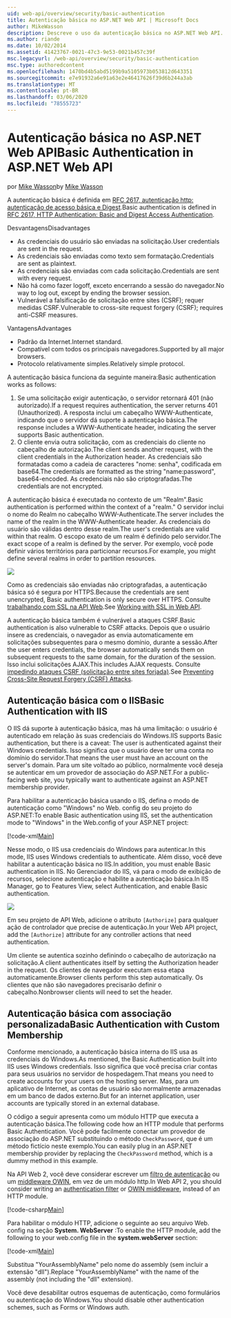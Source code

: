 ```yaml
---
uid: web-api/overview/security/basic-authentication
title: Autenticação básica no ASP.NET Web API | Microsoft Docs
author: MikeWasson
description: Descreve o uso da autenticação básica no ASP.NET Web API.
ms.author: riande
ms.date: 10/02/2014
ms.assetid: 41423767-0021-47c3-9e53-0021b457c39f
msc.legacyurl: /web-api/overview/security/basic-authentication
msc.type: authoredcontent
ms.openlocfilehash: 1470bd4b5abd5199b9a5105973b053812d643351
ms.sourcegitcommit: e7e91932a6e91a63e2e46417626f39d6b244a3ab
ms.translationtype: MT
ms.contentlocale: pt-BR
ms.lasthandoff: 03/06/2020
ms.locfileid: "78555723"
---
```

# <a name="basic-authentication-in-aspnet-web-api"></a><span data-ttu-id="ad6a8-103">Autenticação básica no ASP.NET Web API</span><span class="sxs-lookup"><span data-stu-id="ad6a8-103">Basic Authentication in ASP.NET Web API</span></span>

<span data-ttu-id="ad6a8-104">por [Mike Wasson](https://github.com/MikeWasson)</span><span class="sxs-lookup"><span data-stu-id="ad6a8-104">by [Mike Wasson](https://github.com/MikeWasson)</span></span>

<span data-ttu-id="ad6a8-105">A autenticação básica é definida em [RFC 2617, autenticação http: autenticação de acesso básica e Digest](http://www.ietf.org/rfc/rfc2617.txt).</span><span class="sxs-lookup"><span data-stu-id="ad6a8-105">Basic authentication is defined in [RFC 2617, HTTP Authentication: Basic and Digest Access Authentication](http://www.ietf.org/rfc/rfc2617.txt).</span></span>

<span data-ttu-id="ad6a8-106">Desvantagens</span><span class="sxs-lookup"><span data-stu-id="ad6a8-106">Disadvantages</span></span>

- <span data-ttu-id="ad6a8-107">As credenciais do usuário são enviadas na solicitação.</span><span class="sxs-lookup"><span data-stu-id="ad6a8-107">User credentials are sent in the request.</span></span>
- <span data-ttu-id="ad6a8-108">As credenciais são enviadas como texto sem formatação.</span><span class="sxs-lookup"><span data-stu-id="ad6a8-108">Credentials are sent as plaintext.</span></span>
- <span data-ttu-id="ad6a8-109">As credenciais são enviadas com cada solicitação.</span><span class="sxs-lookup"><span data-stu-id="ad6a8-109">Credentials are sent with every request.</span></span>
- <span data-ttu-id="ad6a8-110">Não há como fazer logoff, exceto encerrando a sessão do navegador.</span><span class="sxs-lookup"><span data-stu-id="ad6a8-110">No way to log out, except by ending the browser session.</span></span>
- <span data-ttu-id="ad6a8-111">Vulnerável a falsificação de solicitação entre sites (CSRF); requer medidas CSRF.</span><span class="sxs-lookup"><span data-stu-id="ad6a8-111">Vulnerable to cross-site request forgery (CSRF); requires anti-CSRF measures.</span></span>

<span data-ttu-id="ad6a8-112">Vantagens</span><span class="sxs-lookup"><span data-stu-id="ad6a8-112">Advantages</span></span>

- <span data-ttu-id="ad6a8-113">Padrão da Internet.</span><span class="sxs-lookup"><span data-stu-id="ad6a8-113">Internet standard.</span></span>
- <span data-ttu-id="ad6a8-114">Compatível com todos os principais navegadores.</span><span class="sxs-lookup"><span data-stu-id="ad6a8-114">Supported by all major browsers.</span></span>
- <span data-ttu-id="ad6a8-115">Protocolo relativamente simples.</span><span class="sxs-lookup"><span data-stu-id="ad6a8-115">Relatively simple protocol.</span></span>

<span data-ttu-id="ad6a8-116">A autenticação básica funciona da seguinte maneira:</span><span class="sxs-lookup"><span data-stu-id="ad6a8-116">Basic authentication works as follows:</span></span>

1. <span data-ttu-id="ad6a8-117">Se uma solicitação exigir autenticação, o servidor retornará 401 (não autorizado).</span><span class="sxs-lookup"><span data-stu-id="ad6a8-117">If a request requires authentication, the server returns 401 (Unauthorized).</span></span> <span data-ttu-id="ad6a8-118">A resposta inclui um cabeçalho WWW-Authenticate, indicando que o servidor dá suporte à autenticação básica.</span><span class="sxs-lookup"><span data-stu-id="ad6a8-118">The response includes a WWW-Authenticate header, indicating the server supports Basic authentication.</span></span>
2. <span data-ttu-id="ad6a8-119">O cliente envia outra solicitação, com as credenciais do cliente no cabeçalho de autorização.</span><span class="sxs-lookup"><span data-stu-id="ad6a8-119">The client sends another request, with the client credentials in the Authorization header.</span></span> <span data-ttu-id="ad6a8-120">As credenciais são formatadas como a cadeia de caracteres "nome: senha", codificada em base64.</span><span class="sxs-lookup"><span data-stu-id="ad6a8-120">The credentials are formatted as the string "name:password", base64-encoded.</span></span> <span data-ttu-id="ad6a8-121">As credenciais não são criptografadas.</span><span class="sxs-lookup"><span data-stu-id="ad6a8-121">The credentials are not encrypted.</span></span>

<span data-ttu-id="ad6a8-122">A autenticação básica é executada no contexto de um "Realm".</span><span class="sxs-lookup"><span data-stu-id="ad6a8-122">Basic authentication is performed within the context of a "realm."</span></span> <span data-ttu-id="ad6a8-123">O servidor inclui o nome do Realm no cabeçalho WWW-Authenticate.</span><span class="sxs-lookup"><span data-stu-id="ad6a8-123">The server includes the name of the realm in the WWW-Authenticate header.</span></span> <span data-ttu-id="ad6a8-124">As credenciais do usuário são válidas dentro desse realm.</span><span class="sxs-lookup"><span data-stu-id="ad6a8-124">The user's credentials are valid within that realm.</span></span> <span data-ttu-id="ad6a8-125">O escopo exato de um realm é definido pelo servidor.</span><span class="sxs-lookup"><span data-stu-id="ad6a8-125">The exact scope of a realm is defined by the server.</span></span> <span data-ttu-id="ad6a8-126">Por exemplo, você pode definir vários territórios para particionar recursos.</span><span class="sxs-lookup"><span data-stu-id="ad6a8-126">For example, you might define several realms in order to partition resources.</span></span>

![](basic-authentication/_static/image1.png)

<span data-ttu-id="ad6a8-127">Como as credenciais são enviadas não criptografadas, a autenticação básica só é segura por HTTPS.</span><span class="sxs-lookup"><span data-stu-id="ad6a8-127">Because the credentials are sent unencrypted, Basic authentication is only secure over HTTPS.</span></span> <span data-ttu-id="ad6a8-128">Consulte [trabalhando com SSL na API Web](working-with-ssl-in-web-api.md).</span><span class="sxs-lookup"><span data-stu-id="ad6a8-128">See [Working with SSL in Web API](working-with-ssl-in-web-api.md).</span></span>

<span data-ttu-id="ad6a8-129">A autenticação básica também é vulnerável a ataques CSRF.</span><span class="sxs-lookup"><span data-stu-id="ad6a8-129">Basic authentication is also vulnerable to CSRF attacks.</span></span> <span data-ttu-id="ad6a8-130">Depois que o usuário insere as credenciais, o navegador as envia automaticamente em solicitações subsequentes para o mesmo domínio, durante a sessão.</span><span class="sxs-lookup"><span data-stu-id="ad6a8-130">After the user enters credentials, the browser automatically sends them on subsequent requests to the same domain, for the duration of the session.</span></span> <span data-ttu-id="ad6a8-131">Isso inclui solicitações AJAX.</span><span class="sxs-lookup"><span data-stu-id="ad6a8-131">This includes AJAX requests.</span></span> <span data-ttu-id="ad6a8-132">Consulte [impedindo ataques CSRF (solicitação entre sites forjada)](preventing-cross-site-request-forgery-csrf-attacks.md).</span><span class="sxs-lookup"><span data-stu-id="ad6a8-132">See [Preventing Cross-Site Request Forgery (CSRF) Attacks](preventing-cross-site-request-forgery-csrf-attacks.md).</span></span>

## <a name="basic-authentication-with-iis"></a><span data-ttu-id="ad6a8-133">Autenticação básica com o IIS</span><span class="sxs-lookup"><span data-stu-id="ad6a8-133">Basic Authentication with IIS</span></span>

<span data-ttu-id="ad6a8-134">O IIS dá suporte à autenticação básica, mas há uma limitação: o usuário é autenticado em relação às suas credenciais do Windows.</span><span class="sxs-lookup"><span data-stu-id="ad6a8-134">IIS supports Basic authentication, but there is a caveat: The user is authenticated against their Windows credentials.</span></span> <span data-ttu-id="ad6a8-135">Isso significa que o usuário deve ter uma conta no domínio do servidor.</span><span class="sxs-lookup"><span data-stu-id="ad6a8-135">That means the user must have an account on the server's domain.</span></span> <span data-ttu-id="ad6a8-136">Para um site voltado ao público, normalmente você deseja se autenticar em um provedor de associação do ASP.NET.</span><span class="sxs-lookup"><span data-stu-id="ad6a8-136">For a public-facing web site, you typically want to authenticate against an ASP.NET membership provider.</span></span>

<span data-ttu-id="ad6a8-137">Para habilitar a autenticação básica usando o IIS, defina o modo de autenticação como "Windows" no Web. config do seu projeto do ASP.NET:</span><span class="sxs-lookup"><span data-stu-id="ad6a8-137">To enable Basic authentication using IIS, set the authentication mode to "Windows" in the Web.config of your ASP.NET project:</span></span>

[!code-xml[Main](basic-authentication/samples/sample1.xml)]

<span data-ttu-id="ad6a8-138">Nesse modo, o IIS usa credenciais do Windows para autenticar.</span><span class="sxs-lookup"><span data-stu-id="ad6a8-138">In this mode, IIS uses Windows credentials to authenticate.</span></span> <span data-ttu-id="ad6a8-139">Além disso, você deve habilitar a autenticação básica no IIS.</span><span class="sxs-lookup"><span data-stu-id="ad6a8-139">In addition, you must enable Basic authentication in IIS.</span></span> <span data-ttu-id="ad6a8-140">No Gerenciador do IIS, vá para o modo de exibição de recursos, selecione autenticação e habilite a autenticação básica.</span><span class="sxs-lookup"><span data-stu-id="ad6a8-140">In IIS Manager, go to Features View, select Authentication, and enable Basic authentication.</span></span>

![](basic-authentication/_static/image2.png)

<span data-ttu-id="ad6a8-141">Em seu projeto de API Web, adicione o atributo `[Authorize]` para qualquer ação de controlador que precise de autenticação.</span><span class="sxs-lookup"><span data-stu-id="ad6a8-141">In your Web API project, add the `[Authorize]` attribute for any controller actions that need authentication.</span></span>

<span data-ttu-id="ad6a8-142">Um cliente se autentica sozinho definindo o cabeçalho de autorização na solicitação.</span><span class="sxs-lookup"><span data-stu-id="ad6a8-142">A client authenticates itself by setting the Authorization header in the request.</span></span> <span data-ttu-id="ad6a8-143">Os clientes de navegador executam essa etapa automaticamente.</span><span class="sxs-lookup"><span data-stu-id="ad6a8-143">Browser clients perform this step automatically.</span></span> <span data-ttu-id="ad6a8-144">Os clientes que não são navegadores precisarão definir o cabeçalho.</span><span class="sxs-lookup"><span data-stu-id="ad6a8-144">Nonbrowser clients will need to set the header.</span></span>

## <a name="basic-authentication-with-custom-membership"></a><span data-ttu-id="ad6a8-145">Autenticação básica com associação personalizada</span><span class="sxs-lookup"><span data-stu-id="ad6a8-145">Basic Authentication with Custom Membership</span></span>

<span data-ttu-id="ad6a8-146">Conforme mencionado, a autenticação básica interna do IIS usa as credenciais do Windows.</span><span class="sxs-lookup"><span data-stu-id="ad6a8-146">As mentioned, the Basic Authentication built into IIS uses Windows credentials.</span></span> <span data-ttu-id="ad6a8-147">Isso significa que você precisa criar contas para seus usuários no servidor de hospedagem.</span><span class="sxs-lookup"><span data-stu-id="ad6a8-147">That means you need to create accounts for your users on the hosting server.</span></span> <span data-ttu-id="ad6a8-148">Mas, para um aplicativo de Internet, as contas de usuário são normalmente armazenadas em um banco de dados externo.</span><span class="sxs-lookup"><span data-stu-id="ad6a8-148">But for an internet application, user accounts are typically stored in an external database.</span></span>

<span data-ttu-id="ad6a8-149">O código a seguir apresenta como um módulo HTTP que executa a autenticação básica.</span><span class="sxs-lookup"><span data-stu-id="ad6a8-149">The following code how an HTTP module that performs Basic Authentication.</span></span> <span data-ttu-id="ad6a8-150">Você pode facilmente conectar um provedor de associação do ASP.NET substituindo o método `CheckPassword`, que é um método fictício neste exemplo.</span><span class="sxs-lookup"><span data-stu-id="ad6a8-150">You can easily plug in an ASP.NET membership provider by replacing the `CheckPassword` method, which is a dummy method in this example.</span></span>

<span data-ttu-id="ad6a8-151">Na API Web 2, você deve considerar escrever um [filtro de autenticação](authentication-filters.md) ou um [middleware OWIN](../../../aspnet/overview/owin-and-katana/index.md), em vez de um módulo http.</span><span class="sxs-lookup"><span data-stu-id="ad6a8-151">In Web API 2, you should consider writing an [authentication filter](authentication-filters.md) or [OWIN middleware](../../../aspnet/overview/owin-and-katana/index.md), instead of an HTTP module.</span></span>

[!code-csharp[Main](basic-authentication/samples/sample2.cs)]

<span data-ttu-id="ad6a8-152">Para habilitar o módulo HTTP, adicione o seguinte ao seu arquivo Web. config na seção **System. WebServer** :</span><span class="sxs-lookup"><span data-stu-id="ad6a8-152">To enable the HTTP module, add the following to your web.config file in the **system.webServer** section:</span></span>

[!code-xml[Main](basic-authentication/samples/sample3.xml?highlight=4)]

<span data-ttu-id="ad6a8-153">Substitua "YourAssemblyName" pelo nome do assembly (sem incluir a extensão "dll").</span><span class="sxs-lookup"><span data-stu-id="ad6a8-153">Replace "YourAssemblyName" with the name of the assembly (not including the "dll" extension).</span></span>

<span data-ttu-id="ad6a8-154">Você deve desabilitar outros esquemas de autenticação, como formulários ou autenticação do Windows.</span><span class="sxs-lookup"><span data-stu-id="ad6a8-154">You should disable other authentication schemes, such as Forms or Windows auth.</span></span>
